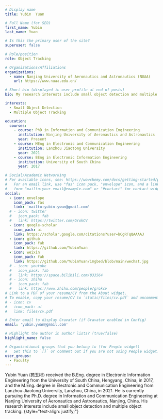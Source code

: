 ```yaml
---
# Display name
title: Yubin  Yuan

# Full Name (for SEO)
first_name: Yubin
last_name: Yuan

# Is this the primary user of the site?
superuser: false

# Role/position
role: Object Tracking

# Organizations/Affiliations
organizations:
  - name: Nanjing University of Aeronautics and Astronautics (NUAA)
    url: https://www.nuaa.edu.cn/

# Short bio (displayed in user profile at end of posts)
bio: My research interests include small object detection and multiple object tracking.

interests:
  - Small Object Detection
  - Multiple Object Tracking

education:
  courses:
    - course: PhD in Information and Communication Engineering
      institution: Nanjing University of Aeronautics and Astronautics
      year: Present
    - course: MEng in Electronic and Communication Engineering
      institution: Lanzhou Jiaotong University
      year: 2021
    - course: BEng in Electronic Information Engineering
      institution: University of South China
      year: 2017

# Social/Academic Networking
# For available icons, see: https://wowchemy.com/docs/getting-started/page-builder/#icons
#   For an email link, use "fas" icon pack, "envelope" icon, and a link in the
#   form "mailto:your-email@example.com" or "#contact" for contact widget.
social:
  - icon: envelope
    icon_pack: fas
    link: 'mailto:yubin.ywan@gmail.com'
  # - icon: twitter
  #   icon_pack: fab
  #   link: https://twitter.com/GrokCV
  - icon: google-scholar
    icon_pack: ai
    link: https://scholar.google.com/citations?user=bCgRTqQAAAAJ
  - icon: github
    icon_pack: fab
    link: https://github.com/YubinYuan
  - icon: weixin
    icon_pack: fab
    link: https://github.com/YubinYuan/imgbed/blob/main/wechat.jpg
  # - icon: youtube
  #   icon_pack: fab
  #   link: https://space.bilibili.com/833564
  # - icon: zhihu
  #   icon_pack: fab
  #   link: https://www.zhihu.com/people/grokcv
# Link to a PDF of your resume/CV from the About widget.
# To enable, copy your resume/CV to `static/files/cv.pdf` and uncomment the lines below.
# - icon: cv
#   icon_pack: ai
#   link: files/cv.pdf

# Enter email to display Gravatar (if Gravatar enabled in Config)
email: 'yubin.ywan@gmail.com'

# Highlight the author in author lists? (true/false)
highlight_name: false

# Organizational groups that you belong to (for People widget)
#   Set this to `[]` or comment out if you are not using People widget.
user_groups:
  - Faculty
---
```


Yubin Yuan (苑玉彬) received the B.Eng. degree in Electronic Information Engineering from the University of South China, Hengyang, China, in 2017, and the M.Eng. degree in Electronic and Communication Engineering from Lanzhou Jiaotong University, Lanzhou, China, in 2021. He is currently pursuing the Ph.D. degree in Information and Communication Engineering at Nanjing University of Aeronautics and Astronautics, Nanjing, China. His research interests include small object detection and multiple object tracking.
{style="text-align: justify;"}

